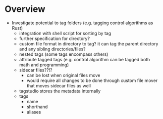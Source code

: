 # Overview
- Investigate potential to tag folders (e.g. tagging control algorithms as Rust)
    - integration with shell script for sorting by tag
    - further specification for directory?
    - custom file format in directory to tag? it can tag the parent directory and any sibling directories/files?
    - nested tags (some tags encompass others)
    - attribute tagged tags (e.g. control algorithm can be tagged both math and programming)
    - sidecar files??!?
        - can be lost when original files move
        - would require all changes to be done through custom file mover that moves sidecar files as well
    - tagstudio stores the metadata internally
    - tags
        - name
        - shorthand
        - aliases